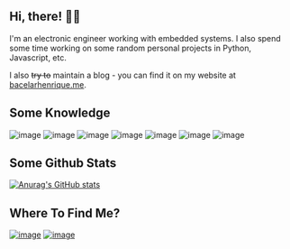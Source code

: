 ## Hi, there! 👋🏼

I'm an electronic engineer working with embedded systems. I also spend some time working on some random personal projects in Python, Javascript, etc.

I also ~~try to~~ maintain a blog - you can find it on my website at [bacelarhenrique.me](https://bacelarhenrique.me).

## Some Knowledge
![image](https://img.shields.io/badge/OS-Linux-blue?style=flat-square&logo=linux&logoColor=white)
![image](https://img.shields.io/badge/Code-C-blue?style=flat-square&logo=c&logoColor=white)
![image](https://img.shields.io/badge/Code-Python-blue?style=flat-square&logo=python&logoColor=white)
![image](https://img.shields.io/badge/Code-Javascript-blue?style=flat-square&logo=javascript&logoColor=white)
![image](https://img.shields.io/badge/Code-Rust-blue?style=flat-square&logo=rust&logoColor=white)
![image](https://img.shields.io/badge/Shell-Bash-blue?style=flat-square&logo=bash&logoColor=white)
![image](https://img.shields.io/badge/MCU-STM32-blue?style=flat-square&logo=stmicroelectronics&logoColor=white)

## Some Github Stats
[![Anurag's GitHub stats](https://github-readme-stats.vercel.app/api?username=bacelarhenrique&show_icons=true&theme=onedark)](https://github.com/bacelarhenrique)

## Where To Find Me?
[![image](https://img.shields.io/badge/LinkedIn-0077B5?style=for-the-badge&logo=linkedin&logoColor=white)](https://www.linkedin.com/in/bacelarhenrique/)
[![image](https://img.shields.io/badge/-Instagram-red?style=for-the-badge&logo=instagram&logoColor=white)](https://www.instagram.com/bacelarhenrique/)
